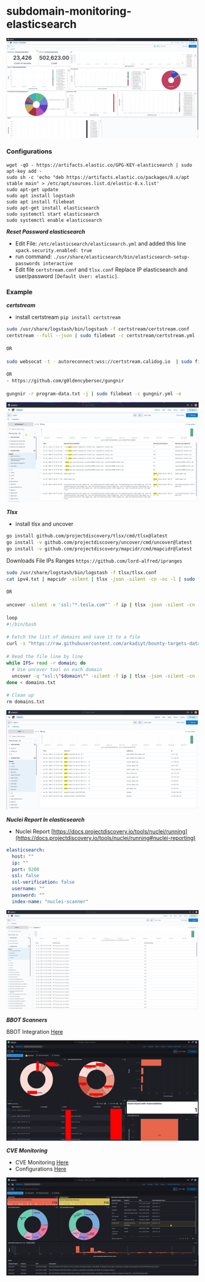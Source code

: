 # subdomain-monitoring-elasticsearch

![monitoring](3.png)

### Configurations
```
wget -qO - https://artifacts.elastic.co/GPG-KEY-elasticsearch | sudo apt-key add -
sudo sh -c 'echo "deb https://artifacts.elastic.co/packages/8.x/apt stable main" > /etc/apt/sources.list.d/elastic-8.x.list'
sudo apt-get update
sudo apt install logstash
sudo apt install filebeat
sudo apt-get install elasticsearch
sudo systemctl start elasticsearch
sudo systemctl enable elasticsearch
```

***Reset Password elasticsearch***
- Edit File: `/etc/elasticsearch/elasticsearch.yml` and added this line `xpack.security.enabled: true`
- run command: `./usr/share/elasticsearch/bin/elasticsearch-setup-passwords interactive`
- Edit file `certstream.conf` and `tlsx.conf` Replace IP elasticsearch and user/password `[Default User: elastic]`.

### Example
***certstream***
- install certstream
`pip install certstream`
```bash
sudo /usr/share/logstash/bin/logstash -f certstream/certstream.conf
certstream --full --json | sudo filebeat -c certstream/certstream.yml -e

OR

sudo websocat -t - autoreconnect:wss://certstream.calidog.io  | sudo filebeat -c certstream/certstream.yml -e

OR
- https://github.com/g0ldencybersec/gungnir

gungnir -r program-data.txt -j | sudo filebeat -c gungnir.yml -e
```
![certstream](certstream/1.png)

***Tlsx***
- install tlsx and uncover
```bash
go install github.com/projectdiscovery/tlsx/cmd/tlsx@latest
go install -v github.com/projectdiscovery/uncover/cmd/uncover@latest
go install -v github.com/projectdiscovery/mapcidr/cmd/mapcidr@latest
```
Downloads File IPs Ranges `https://github.com/lord-alfred/ipranges`
```bash
sudo /usr/share/logstash/bin/logstash -f tlsx/tlsx.conf
cat ipv4.txt | mapcidr -silent | tlsx -json -silent -cn -nc -l | sudo filebeat -c tlsx/tlsx.yml -e

OR

uncover -silent -e 'ssl:"*.tesla.com"' -f ip | tlsx -json -silent -cn -nc -l | sudo filebeat -c tlsx/tlsx.yml -e

loop
#!/bin/bash

# Fetch the list of domains and save it to a file
curl -s "https://raw.githubusercontent.com/arkadiyt/bounty-targets-data/main/data/domains.txt" > domains.txt

# Read the file line by line
while IFS= read -r domain; do
  # Use uncover tool on each domain
  uncover -q "ssl:\"$domain\"" -silent -f ip | tlsx -json -silent -cn -nc | sudo filebeat -c tlsx/tlsx.yml -e
done < domains.txt

# Clean up
rm domains.txt
```
![tlsx](tlsx/2.png)

***Nuclei Report In elasticsearch***
- Nuclei Report [https://docs.projectdiscovery.io/tools/nuclei/running](https://docs.projectdiscovery.io/tools/nuclei/running#nuclei-reporting)
```yaml
elasticsearch:
  host: ""
  ip: ""
  port: 9200
  ssl: false
  ssl-verification: false
  username: ""
  password: ""
  index-name: "nuclei-scanner"
```
![nuclei](nuclei.png)

***BBOT Scanners***

BBOT Integration [Here](https://www.elastic.co/docs/current/integrations/bbot)

![bbot](bbot.png)

***CVE Monitoring***

- CVE Monitoring [Here](https://www.cisa.gov/known-exploited-vulnerabilities-catalog)
- Configurations [Here](https://www.elastic.co/docs/current/integrations/cisa_kevs)

![bbot](cve.png)
